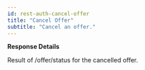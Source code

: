 ```yaml
---
id: rest-auth-cancel-offer
title: "Cancel Offer"
subtitle: "Cancel an offer."
---
```


**Response Details**

Result of /offer/status for the cancelled offer.
